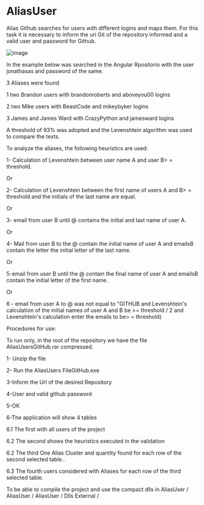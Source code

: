# AliasUser

Alias Github searches for users with different logins and maps them. For this task it is necessary to inform the uri Git of the repository informed and a valid user and password for Github.

![image](https://user-images.githubusercontent.com/31331474/29950471-62ee7bc4-8e92-11e7-9338-9146df5a04d3.png)

In the example below was searched in the Angular Rpositorio with the user jonathasas and password of the same.

3 Aliases were found

1 two Brandon users with brandonroberts and aboveyou00 logins

2 two Mike users with BeastCode and mikeybyker logins

3 James and James Ward with CrazyPython and jamesward logins

A threshold of 93% was adopted and the Levenshtein algorithm was used to compare the texts.

To analyze the aliases, the following heuristics are used:

1- Calculation of Levenshtein between user name A and user B> = threshold.

Or

2- Calculation of Levenshtein between the first name of users A and B> = threshold and the initials of the last name are equal.

Or

3- email from user B until @ contains the initial and last name of user A.

Or

4- Mail from user B to the @ contain the initial name of user A and emailsB contain the letter the initial letter of the last name.

Or

5-email from user B until the @ contain the final name of user A and emailsB contain the initial letter of the first name.

Or

6 - email from user A to @ was not equal to "GITHUB and Levenshtein's calculation of the initial names of user A and B be >= threshold / 2 and Levenshtein's calculation enter the emails to be> = threshold)


Procedures for use:

To run only, in the root of the repository we have the file AliasUsersGitHub.rar compressed.

1- Unzip the file

2- Run the AliasUsers FileGitHub.exe

3-Inform the Url of the desired Repository

4-User and valid github password

5-OK

6-The application will show 4 tables

  6.1 The first with all users of the project
  
  6.2 The second shows the heuristics executed in the validation
  
  6.2 The third One Alias Cluster and quantity found for each row of the second selected table..
  
  6.3 The fourth users considered with Aliases for each row of the third selected table.
  
  
To be able to compile the project and use the compact dlls in AliasUser / AliasUser / AliasUser / Dlls External /
